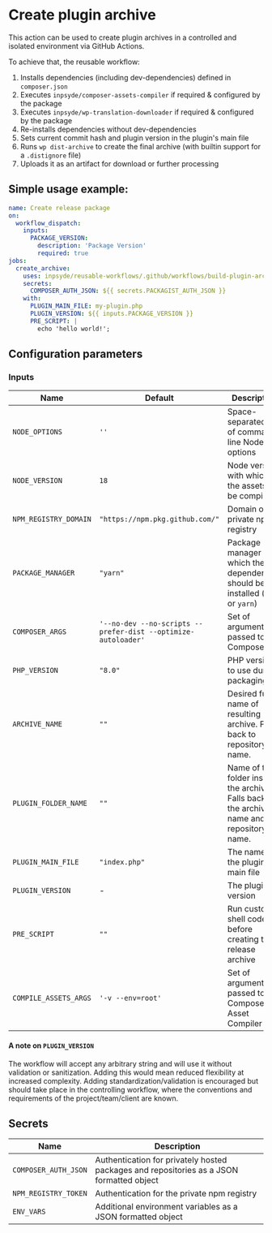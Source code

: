 # Create plugin archive

This action can be used to create plugin archives in a controlled and isolated environment via GitHub Actions.

To achieve that, the reusable workflow:

1. Installs dependencies (including dev-dependencies) defined in `composer.json`
2. Executes `inpsyde/composer-assets-compiler` if required & configured by the package
3. Executes `inpsyde/wp-translation-downloader` if required & configured by the package
4. Re-installs dependencies without dev-dependencies
5. Sets current commit hash and plugin version in the plugin's main file
6. Runs `wp dist-archive` to create the final archive (with builtin support for a `.distignore` file)
7. Uploads it as an artifact for download or further processing

## Simple usage example:

```yml
name: Create release package
on:
  workflow_dispatch:
    inputs:
      PACKAGE_VERSION:
        description: 'Package Version'
        required: true
jobs:
  create_archive:
    uses: inpsyde/reusable-workflows/.github/workflows/build-plugin-archive.yml@main
    secrets:
      COMPOSER_AUTH_JSON: ${{ secrets.PACKAGIST_AUTH_JSON }}
    with:
      PLUGIN_MAIN_FILE: my-plugin.php
      PLUGIN_VERSION: ${{ inputs.PACKAGE_VERSION }}
      PRE_SCRIPT: |
        echo 'hello world!';

```

## Configuration parameters

### Inputs

| Name                  | Default                                                       | Description                                                                                |
|-----------------------|---------------------------------------------------------------|--------------------------------------------------------------------------------------------|
| `NODE_OPTIONS`        | `''`                                                          | Space-separated list of command-line Node options                                          |
| `NODE_VERSION`        | `18`                                                          | Node version with which the assets will be compiled                                        |
| `NPM_REGISTRY_DOMAIN` | `"https://npm.pkg.github.com/"`                               | Domain of the private npm registry                                                         |
| `PACKAGE_MANAGER`     | `"yarn"`                                                      | Package manager with which the dependencies should be installed (`npm` or `yarn`)          |
| `COMPOSER_ARGS`       | `'--no-dev --no-scripts --prefer-dist --optimize-autoloader'` | Set of arguments passed to Composer                                                        |
| `PHP_VERSION`         | `"8.0"`                                                       | PHP version to use during packaging                                                        |
| `ARCHIVE_NAME`        | `""`                                                          | Desired full name of resulting archive. Falls back to repository name.                     |
| `PLUGIN_FOLDER_NAME`  | `""`                                                          | Name of the folder inside the archive. Falls back to the archive name and repository name. |
| `PLUGIN_MAIN_FILE`    | `"index.php"`                                                 | The name of the plugin main file                                                           |
| `PLUGIN_VERSION`      | -                                                             | The plugin version                                                                         |
| `PRE_SCRIPT`          | `""`                                                          | Run custom shell code before creating the release archive                                  |
| `COMPILE_ASSETS_ARGS` | `'-v --env=root'`                                             | Set of arguments passed to Composer Asset Compiler                                         |

#### A note on `PLUGIN_VERSION`

The workflow will accept any arbitrary string and will use it without validation or sanitization.
Adding this would mean reduced flexibility at increased complexity. Adding standardization/validation
is encouraged but should take place in the controlling workflow, where the conventions and requirements
of the project/team/client are known.

## Secrets

| Name                 | Description                                                                              |
|----------------------|------------------------------------------------------------------------------------------|
| `COMPOSER_AUTH_JSON` | Authentication for privately hosted packages and repositories as a JSON formatted object |
| `NPM_REGISTRY_TOKEN` | Authentication for the private npm registry                                              |
| `ENV_VARS`           | Additional environment variables as a JSON formatted object                              |
